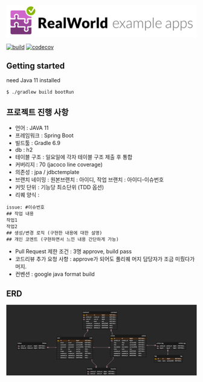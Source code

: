 ![realworld](./docs/image/realworld.png)

[![build](https://github.com/real-world-study/realworld/actions/workflows/build.yml/badge.svg)](https://github.com/real-world-study/realworld/actions/workflows/build.yml)   [![codecov](https://codecov.io/gh/real-world-study/realworld/branch/main/graph/badge.svg?token=K0HJBEGZ3O)](https://codecov.io/gh/real-world-study/realworld)

## Getting started

need Java 11 installed

```
$ ./gradlew build bootRun
```

## 프로젝트 진행 사항

- 언어 : JAVA 11
- 프레임워크 : Spring Boot
- 빌드툴 : Gradle 6.9
- db : h2
- 테이블 구조 : 일요일에 각자 테이블 구조 제출 후 통합
- 커버리지 : 70 (jacoco line coverage)
- 의존성 : jpa / jdbctemplate
- 브랜치 네이밍 : 원본브랜치 : 아이디, 작업 브랜치 : 아이디-이슈번호
- 커밋 단위 : 기능당 최소단위 (TDD 옵션)
- 리퀘 양식 :
```
issue: #이슈번호
## 작업 내용
작업1
작업2
## 생성/변경 로직 (구현한 내용에 대한 설명)
## 개인 코멘트 (구현하면서 느낀 내용 간단하게 가능)
```
- Pull Request 제한 조건 : 3명 approve, build pass
- 코드리뷰 추가 요청 사항 : approve가 되어도 풀리퀘 머지 담당자가 조금 미뤘다가 머지.
- 컨벤션 : google java format build

## ERD

![realworld_erd](./docs/image/realworld_erd.png)
